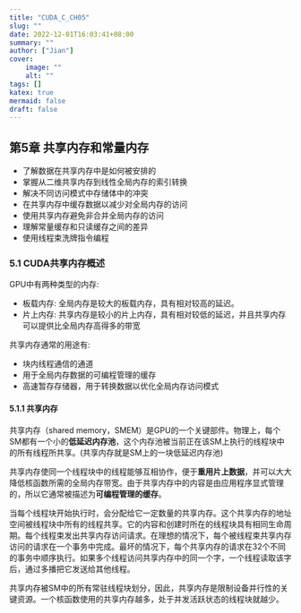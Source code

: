 ```yaml
---
title: "CUDA_C_CH05"
slug: ""
date: 2022-12-01T16:03:41+08:00
summary: ""
author: ["Jian"]
cover:
    image: ""
    alt: ""
tags: []
katex: true
mermaid: false
draft: false
---
```


## 第5章 共享内存和常量内存

  - 了解数据在共享内存中是如何被安排的
  - 掌握从二维共享内存到线性全局内存的索引转换
  - 解决不同访问模式中存储体中的冲突
  - 在共享内存中缓存数据以减少对全局内存的访问
  - 使用共享内存避免非合并全局内存的访问
  - 理解常量缓存和只读缓存之间的差异
  - 使用线程束洗牌指令编程

### 5.1 CUDA共享内存概述

GPU中有两种类型的内存:

  - 板载内存: 全局内存是较大的板载内存，具有相对较高的延迟。
  - 片上内存: 共享内存是较小的片上内存，具有相对较低的延迟，并且共享内存可以提供比全局内存高得多的带宽


共享内存通常的用途有:

  - 块内线程通信的通道
  - 用于全局内存数据的可编程管理的缓存
  - 高速暂存存储器，用于转换数据以优化全局内存访问模式
  
#### 5.1.1 共享内存

共享内存（shared memory，SMEM）是GPU的一个关键部件。物理上，每个SM都有一个小的**低延迟内存池**，这个内存池被当前正在该SM上执行的线程块中的所有线程所共享。(共享内存就是SM上的一块低延迟内存池)

共享内存使同一个线程块中的线程能够互相协作，便于**重用片上数据**，并可以大大降低核函数所需的全局内存带宽。由于共享内存中的内容是由应用程序显式管理的，所以它通常被描述为**可编程管理的缓存**。

当每个线程块开始执行时，会分配给它一定数量的共享内存。这个共享内存的地址空间被线程块中所有的线程共享。它的内容和创建时所在的线程块具有相同生命周期。每个线程束发出共享内存访问请求。在理想的情况下，每个被线程束共享内存访问的请求在一个事务中完成。最坏的情况下，每个共享内存的请求在32个不同的事务中顺序执行。如果多个线程访问共享内存中的同一个字，一个线程读取该字后，通过多播把它发送给其他线程。

共享内存被SM中的所有常驻线程块划分，因此，共享内存是限制设备并行性的关键资源。一个核函数使用的共享内存越多，处于并发活跃状态的线程块就越少。


